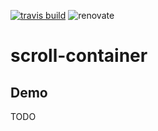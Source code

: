 [![travis build](https://img.shields.io/travis/SimonSiefke/scroll-container.svg?style=flat-square)](https://travis-ci.org/SimonSiefke/scroll-container) ![renovate](https://badges.renovateapi.com/github/SimonSiefke/scroll-container)

# scroll-container

## Demo

TODO
